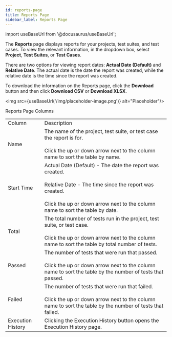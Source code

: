 ```yaml
---
id: reports-page
title: Reports Page
sidebar_label: Reports Page
---
```


import useBaseUrl from '@docusaurus/useBaseUrl';

The **Reports**  page displays reports for your projects, test suites, and test cases. To view the relevant information, in the dropdown box, select **Project**, **Test Suites**, or **Test Cases**.

There are two options for viewing report dates: **Actual Date (Default)** and **Relative Date**. The actual date is the date the report was created, while the relative date is the time since the report was created.

To download the information on the Reports page, click the **Download** button and then click **Download CSV** or **Download XLSX**.

<img src={useBaseUrl('/img/placeholder-image.png')} alt="Placeholder"/>

Reports Page Columns

<table>
  <tr>
    <td>Column
    </td>
    <td>Description
    </td>
  </tr>
  <tr>
    <td>Name
    </td>
    <td>The name of the project, test suite, or test case the report is for.<br/><br/>Click the up or down arrow next to the column name to sort the table by name.
    </td>
  </tr>
  <tr>
    <td>Start Time
    </td>
    <td>Actual Date (Default) - The date the report was created.<br/><br/>Relative Date - The time since the report was created.<br/><br/>Click the up or down arrow next to the column name to sort the table by date.
  </tr>
  <tr>
    <td>Total
    </td>
    <td>The total number of tests run in the project, test suite, or test case.<br/><br/>Click the up or down arrow next to the column name to sort the table by total number of tests.
    </td>
  </tr>
  <tr>
    <td>Passed
    </td>
    <td>The number of tests that were run that passed.<br/><br/>Click the up or down arrow next to the column name to sort the table by the number of tests that passed.
    </td>
  </tr>
  <tr>
    <td>Failed
    </td>
    <td>The number of tests that were run that failed.<br/><br/>Click the up or down arrow next to the column name to sort the table by the number of tests that failed.
    </td>
  </tr>
  <tr>
    <td>Execution History
    </td>
    <td>Clicking the Execution History button opens the Execution History page.
    </td>
  </tr>
</table>
